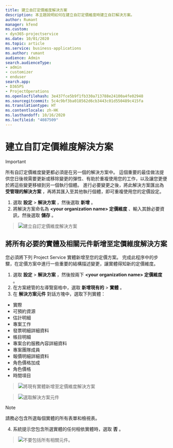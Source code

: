 ```yaml
---
title: 建立自訂定價維度解決方案
description: 本主題說明如何在建立自訂定價維度時建立自訂解決方案。
author: Rumant
manager: kfend
ms.custom:
- dyn365-projectservice
ms.date: 10/01/2020
ms.topic: article
ms.service: business-applications
ms.author: rumant
audience: Admin
search.audienceType:
- admin
- customizer
- enduser
search.app:
- D365PS
- ProjectOperations
ms.openlocfilehash: 3e437fce5b9f1fb330a713788e24100a4fe02948
ms.sourcegitcommit: 5c4c9bf3ba018562d6cb3443c01d550489c415fa
ms.translationtype: HT
ms.contentlocale: zh-HK
ms.lasthandoff: 10/16/2020
ms.locfileid: "4087509"
---
```

# <a name="create-custom-solutions-for-pricing-dimensions"></a>建立自訂定價維度解決方案

> [!IMPORTANT]
> 所有自訂定價維度變更都必須是在另一個的解決方案中。 這個重要的最佳做法提供您日後視需要更新或移除變更的彈性、有助於重複使用您的工作，以及讓您更便於將這些變更移植到另一個執行個體。 進行必要變更之後，將此解決方案匯出為 **受管理的解決方案** ，再將其匯入至其他執行個體，即可重複使用您的定價設定。

1. 選取 **設定** > **解決方案** ，然後選取 **新增** 。 
2. 將解決方案命名為 **\<your organization name> 定價維度** 、輸入其餘必要資訊，然後選取 **儲存** 。

> ![建立自訂定價維度解決方案](media/Creation-of-custom-pricing-dimension-solution.PNG)
  
## <a name="add-all-required-entities-and-related-components-to-the-pricing-dimension-solution"></a>將所有必要的實體及相關元件新增至定價維度解決方案
您必須將下列 Project Service 實體新增至您的定價方案。 完成此程序中的步驟，在定價方案中進行一些重要的結構描述變更，讓實體得知新的定價維度。

1. 選取 **設定** > **解決方案** ，然後按兩下 **\<your organization name> 定價維度** 。 
2. 在方案總管的左導覽窗格中，選取 **新增現有的** >  **實體** 。
3. 在 **解決方案元件** 對話方塊中，選取下列實體：

- 實際
- 可預約資源
- 估計明細
- 專案工作
- 發票明細詳細資料
- 帳目明細
- 專案合約服務內容詳細資料
- 專案團隊成員
- 報價明細詳細資料
- 角色價格加成
- 角色價格 
- 時間項目 

> ![將現有實體新增至定價維度解決方案](media/Existing-entities-to-PD-solution.png)

> ![選取解決方案元件](media/Dimension-Components.png)

> [!NOTE]
> 請務必包含所選每個實體的所有表單和檢視表。

4. 系統提示您包含所選實體的任何相依實體時，選取 **否** 。

> ![不要包括所有相關元件。](media/Do-not-include-required.png)


